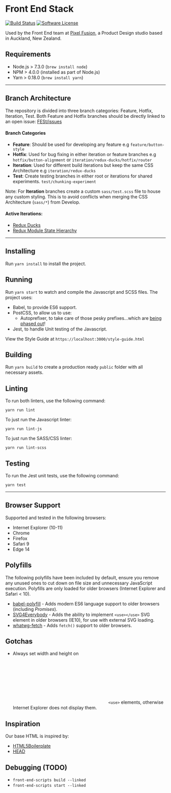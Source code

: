 # Front End Stack

[![Build Status](http://img.shields.io/travis/pixelfusion/front-end-stack/master.svg?style=flat-square)](https://travis-ci.org/pixelfusion/front-end-stack)
[![Software License](https://img.shields.io/badge/license-MIT-brightgreen.svg?style=flat-square)](LICENSE)

Used by the Front End team at [Pixel Fusion](https://pixelfusion.co.nz), a Product Design studio based in Auckland, New Zealand.


## Requirements
- Node.js > 7.3.0 (`brew install node`)
- NPM > 4.0.0 (installed as part of Node.js)
- Yarn > 0.18.0 (`brew install yarn`)

---

## Branch Architecture
The repository is divided into three branch categories: Feature, Hotfix, Iteration, Test. Both Feature and Hotfix branches should be directly linked to an open issue: [FESt/issues](https://github.com/pixelfusion/front-end-stack/issues)

#### Branch Categories
- **Feature**: Should be used for developing any feature e.g `feature/button-style`
- **Hotfix**: Used for bug fixing in either iteration or feature branches e.g `hotfix/button-alignment` or `iteration/redux-ducks/hotfix/router`
- **Iteration**: Used for different build iterations but keep the same CSS Architecture e.g `iteration/redux-ducks`
- **Test**: Create testing branches in either root or iterations for shared experiments. `test/chunking-experiment`

Note: For **Iteration** branches create a custom `sass/test.scss` file to house any custom styling. This is to avoid conflicts when merging the CSS Architecture (`sass/*`) from Develop.

#### Active Iterations:
- [Redux Ducks](https://github.com/pixelfusion/front-end-stack/tree/iteration/redux-ducks)
- [Redux Module State Hierarchy](https://github.com/pixelfusion/front-end-stack/tree/iteration/redux-module-state-hierarchy)

---

## Installing
Run `yarn install` to install the project.


## Running
Run `yarn start` to watch and compile the Javascript and SCSS files. The project uses:

- Babel, to provide ES6 support.
- PostCSS, to allow us to use:
    - Autoprefixer, to take care of those pesky prefixes...which are [being phased out](https://webkit.org/blog/6131/updating-our-prefixing-policy/)!
- Jest, to handle Unit testing of the Javascript.

View the Style Guide at `https://localhost:3000/style-guide.html`


## Building
Run `yarn build` to create a production ready `public` folder with all necessary assets.


## Linting
To run both linters, use the following command:

	yarn run lint

To just run the Javascript linter:

	yarn run lint-js

To just run the SASS/CSS linter:

	yarn run lint-scss


## Testing
To run the Jest unit tests, use the following command:

	yarn test

---

## Browser Support
Supported and tested in the following browsers:

- Internet Explorer (10-11)
- Chrome
- Firefox
- Safari 9
- Edge 14


## Polyfills
The following polyfills have been included by default, ensure you remove any unused ones to cut down on file size and unnecessary JavaScript execution. Polyfills are only loaded for older browsers (Internet Explorer and Safari < 10).

- [babel-polyfill](https://babeljs.io/docs/usage/polyfill/) - Adds modern ES6 language support to older browsers (including *Promises*).
- [SVG4Everybody](https://github.com/jonathantneal/svg4everybody) - Adds the ability to implement `<use></use>` SVG element in older browsers (IE10), for use with external SVG loading.
- [whatwg-fetch](https://github.com/github/fetch) - Adds `fetch()` support to older browsers.


## Gotchas
- Always set width and height on <svg> elements which implement external `<use>` elements, otherwise Internet Explorer does not display them.


## Inspiration
Our base HTML is inspired by:

- [HTML5Boilerplate](https://github.com/h5bp/html5-boilerplate)
- [HEAD](https://github.com/joshbuchea/HEAD)


## Debugging (TODO)

- `front-end-scripts build --linked`
- `front-end-scripts start --linked`
